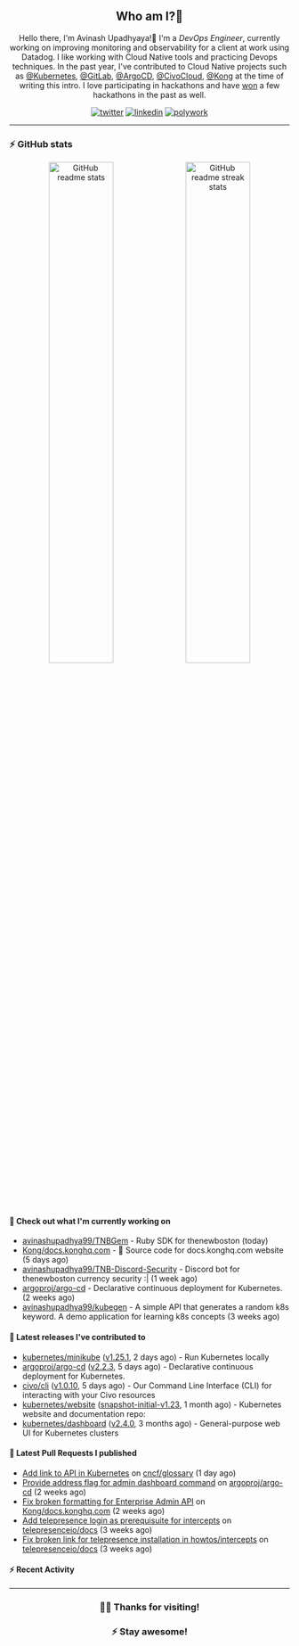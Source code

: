 <div align='center'>
  
 ## Who am I?🤔

Hello there, I'm Avinash Upadhyaya!👋 I'm a _DevOps Engineer_, currently working on improving monitoring and observability for a client at work using Datadog. I like working with Cloud Native tools and practicing Devops techniques. In the past year, I've contributed to Cloud Native projects such as [@Kubernetes](https://github.com/pulls?q=is%3Apr+author%3Aavinashupadhya99+archived%3Afalse+user%3Akubernetes), [@GitLab](https://gitlab.com/groups/gitlab-org/-/merge_requests?scope=all&state=all&author_username=avinashupadhya99), [@ArgoCD](https://github.com/pulls?q=is%3Apr+author%3Aavinashupadhya99+archived%3Afalse+user%3Aargoproj), [@CivoCloud](https://github.com/pulls?q=is%3Apr+author%3Aavinashupadhya99+archived%3Afalse+user%3Acivo), [@Kong](https://github.com/pulls?q=is%3Apr+author%3Aavinashupadhya99+archived%3Afalse+user%3AKong) at the time of writing this intro. I love participating in hackathons and have [won](https://devpost.com/avinashupadhya99) a few hackathons in the past as well.


[![twitter](https://img.shields.io/badge/-@avinash__ukr-%231DA1F2?style=for-the-badge&logo=twitter&logoColor=ffffff)](https://twitter.com/avinash_ukr)
[![linkedin](https://img.shields.io/badge/-Avinash%20Upadhyaya-%230A67C3?style=for-the-badge&logo=linkedin&logoColor=ffffff)](https://www.linkedin.com/in/avinash-upadhyaya/)
[![polywork](https://img.shields.io/badge/-@avinashupadhya99-%23338BFF?style=for-the-badge&logo=polywork&logoColor=ffffff)](https://www.polywork.com/avinashupadhya99)

---

</div>

### ⚡ GitHub stats

<p align="center">
  <img width="48%" src="https://github-readme-stats.vercel.app/api?username=avinashupadhya99&show_icons=true&theme=tokyonight" alt="GitHub readme stats" />
  <img width="48%" src="https://github-readme-streak-stats.herokuapp.com?user=avinashupadhya99&theme=dark&hide_border=true&date_format=M%20j%5B%2C%20Y%5D" alt="GitHub readme streak stats" />
</p>

#### 👷 Check out what I'm currently working on

- [avinashupadhya99/TNBGem](https://github.com/avinashupadhya99/TNBGem) - Ruby SDK for thenewboston (today)
- [Kong/docs.konghq.com](https://github.com/Kong/docs.konghq.com) - 🦍 Source code for docs.konghq.com website (5 days ago)
- [avinashupadhya99/TNB-Discord-Security](https://github.com/avinashupadhya99/TNB-Discord-Security) - Discord bot for thenewboston currency security :| (1 week ago)
- [argoproj/argo-cd](https://github.com/argoproj/argo-cd) - Declarative continuous deployment for Kubernetes. (2 weeks ago)
- [avinashupadhya99/kubegen](https://github.com/avinashupadhya99/kubegen) - A simple API that generates a random k8s keyword. A demo application for learning k8s concepts (3 weeks ago)

#### 🔭 Latest releases I've contributed to

- [kubernetes/minikube](https://github.com/kubernetes/minikube) ([v1.25.1](https://github.com/kubernetes/minikube/releases/tag/v1.25.1), 2 days ago) - Run Kubernetes locally
- [argoproj/argo-cd](https://github.com/argoproj/argo-cd) ([v2.2.3](https://github.com/argoproj/argo-cd/releases/tag/v2.2.3), 5 days ago) - Declarative continuous deployment for Kubernetes.
- [civo/cli](https://github.com/civo/cli) ([v1.0.10](https://github.com/civo/cli/releases/tag/v1.0.10), 5 days ago) - Our Command Line Interface (CLI) for interacting with your Civo resources
- [kubernetes/website](https://github.com/kubernetes/website) ([snapshot-initial-v1.23](https://github.com/kubernetes/website/releases/tag/snapshot-initial-v1.23), 1 month ago) - Kubernetes website and documentation repo: 
- [kubernetes/dashboard](https://github.com/kubernetes/dashboard) ([v2.4.0](https://github.com/kubernetes/dashboard/releases/tag/v2.4.0), 3 months ago) - General-purpose web UI for Kubernetes clusters

#### 🔨 Latest Pull Requests I published

- [Add link to API in Kubernetes](https://github.com/cncf/glossary/pull/348) on [cncf/glossary](https://github.com/cncf/glossary) (1 day ago)
- [Provide address flag for admin dashboard command](https://github.com/argoproj/argo-cd/pull/8095) on [argoproj/argo-cd](https://github.com/argoproj/argo-cd) (2 weeks ago)
- [Fix broken formatting for Enterprise Admin API](https://github.com/Kong/docs.konghq.com/pull/3517) on [Kong/docs.konghq.com](https://github.com/Kong/docs.konghq.com) (2 weeks ago)
- [Add telepresence login as prerequisuite for intercepts](https://github.com/telepresenceio/docs/pull/51) on [telepresenceio/docs](https://github.com/telepresenceio/docs) (3 weeks ago)
- [Fix broken link for telepresence installation in howtos/intercepts](https://github.com/telepresenceio/docs/pull/50) on [telepresenceio/docs](https://github.com/telepresenceio/docs) (3 weeks ago)

#### ⚡ Recent Activity





---

<div align='center'>
  
### 🙇‍♂️ Thanks for visiting!
### ⚡ Stay awesome!
  
</div>


